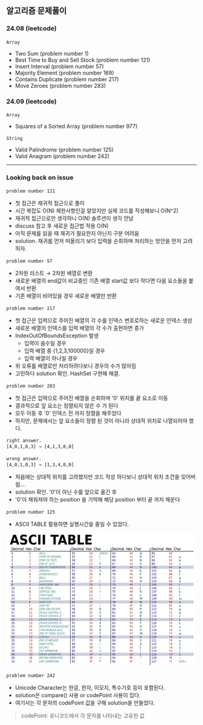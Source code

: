 ## 알고리즘 문제풀이

<h3> 24.08 (leetcode) </h3>

`Array`
  
  + Two Sum (problem number 1)
  + Best Time to Buy and Sell Stock (problem number 121)
  + Insert Interval (problem number 57)
  + Majority Element (problem number 169)
  + Contains Duplicate (problem number 217)
  + Move Zeroes (problem number 283)
  

<h3> 24.09 (leetcode) </h3>

`Array`

  + Squares of a Sorted Array (problem number 977)

`String`

  + Valid Palindrome (problem number 125)
  + Valid Anagram (problem number 242)

---
<h3> Looking back on issue </h3>

`problem number 121`
  
  + 첫 접근은 재귀적 접근으로 풀이
  + 시간 복잡도 O(N) 제한사항인걸 알았지만 실제 코드를 작성해보니 O(N^2)
  + 재귀적 접근으로만 생각하니 O(N) 솔루션이 생각 안남
  + discuss 참고 후 새로운 접근법 적용 O(N)
  + 아직 문제를 읽을 때 재귀가 필요한지 아닌지 구분 어려움
  + solution. 재귀를 먼저 떠올리기 보다 입력을 순회하며 처리하는 방안을 먼저 고려하자.

`problem number 57`
  
  + 2차원 리스트 → 2차원 배열로 변환
  + 새로운 배열의 end값이 비교중인 기존 배열 start값 보다 작다면 다음 요소들을 붙여서 반환
  + 기존 배열이 비어있을 경우 새로운 배열만 반환

`problem number 217`
  
  + 첫 접근은 입력으로 주어진 배열의 각 수를 인덱스 번호로하는 새로운 인덱스 생성
  + 새로운 배열의 인덱스를 입력 배열의 각 수가 출현하면 증가
  + IndexOutOfBoundsException 발생
    + 입력이 음수일 경우
    + 입력 배열 중 {1,2,3,100000}일 경우
    + 입력 배열이 하나일 경우
  + 위 오류를 배열로만 처리하려다보니 경우의 수가 많아짐
  + 고민하다 solution 확인. HashSet 구현해 해결.

`problem number 283`

  + 첫 접근은 입력으로 주어진 배열을 순회하며 '0' 위치를 끝 요소로 이동
  + 결과적으로 앞 요소는 정렬되지 않은 수 가 된다
  + 모두 이동 후 '0' 인덱스 전 까지 정렬을 해주었다
  + 하지만, 문제에서는 앞 요소들이 정렬 된 것이 아니라 상대적 위치로 나열되어야 했다.

```
right answer.
[4,0,1,0,3] → [4,1,3,0,0]

wrong answer.
[4,0,1,0,3] → [1,3,4,0,0]
```

  + 처음에는 상대적 위치를 고려했지만 코드 작성 하다보니 상대적 위치 조건을 잊어버림...
  + solution 확인. '0'이 아닌 수를 앞으로 옮긴 후
  + '0'이 채워져야 하는 position 을 기억해 해당 position 부터 끝 까지 채운다

`problem number 125`

  + ASCII TABLE 활용하면 실행시간을 줄일 수 있었다.

<img src="images/ASCII_TABLE.png" width="500" height="350"/>

`problem number 242`

  + Unicode Character는 한글, 한자, 이모지, 특수기호 등이 포함된다.
  + solution은 compare() 사용 or codePoint 사용이 있다.
  + 여기서는 각 문자의 codePoint 값을 구해 solution을 만들었다.

> codePoint: 유니코드에서 각 문자를 나타내는 고유한 값

